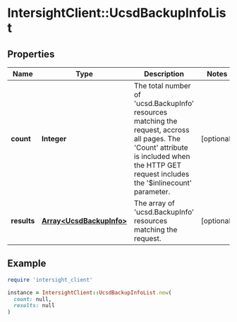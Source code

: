 # IntersightClient::UcsdBackupInfoList

## Properties

| Name | Type | Description | Notes |
| ---- | ---- | ----------- | ----- |
| **count** | **Integer** | The total number of &#39;ucsd.BackupInfo&#39; resources matching the request, accross all pages. The &#39;Count&#39; attribute is included when the HTTP GET request includes the &#39;$inlinecount&#39; parameter. | [optional] |
| **results** | [**Array&lt;UcsdBackupInfo&gt;**](UcsdBackupInfo.md) | The array of &#39;ucsd.BackupInfo&#39; resources matching the request. | [optional] |

## Example

```ruby
require 'intersight_client'

instance = IntersightClient::UcsdBackupInfoList.new(
  count: null,
  results: null
)
```

